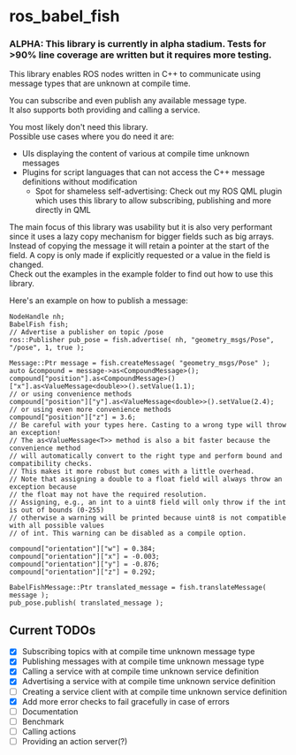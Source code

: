 # ros_babel_fish

### ALPHA: This library is currently in alpha stadium. Tests for >90% line coverage are written but it requires more testing.

This library enables ROS nodes written in C++ to communicate using message types that are unknown at compile time.

You can subscribe and even publish any available message type.  
It also supports both providing and calling a service.

You most likely don't need this library.  
Possible use cases where you do need it are:
* UIs displaying the content of various at compile time unknown messages
* Plugins for script languages that can not access the C++ message definitions without modification
  * Spot for shameless self-advertising: Check out my ROS QML plugin which uses this library to allow subscribing, publishing and more directly in QML 

The main focus of this library was usability but it is also very performant since it uses a lazy copy mechanism for bigger fields such as big arrays.  
Instead of copying the message it will retain a pointer at the start of the field. A copy is only made if explicitly requested or a value in the
field is changed.  
Check out the examples in the example folder to find out how to use this library.

Here's an example on how to publish a message:

```
NodeHandle nh;
BabelFish fish;
// Advertise a publisher on topic /pose
ros::Publisher pub_pose = fish.advertise( nh, "geometry_msgs/Pose", "/pose", 1, true );

Message::Ptr message = fish.createMessage( "geometry_msgs/Pose" );
auto &compound = message->as<CompoundMessage>();
compound["position"].as<CompoundMessage>()["x"].as<ValueMessage<double>>().setValue(1.1);
// or using convenience methods
compound["position"]["y"].as<ValueMessage<double>>().setValue(2.4);
// or using even more convenience methods
compound["position"]["z"] = 3.6;
// Be careful with your types here. Casting to a wrong type will throw an exception!
// The as<ValueMessage<T>> method is also a bit faster because the convenience method
// will automatically convert to the right type and perform bound and compatibility checks.
// This makes it more robust but comes with a little overhead.
// Note that assigning a double to a float field will always throw an exception because
// the float may not have the required resolution.
// Assigning, e.g., an int to a uint8 field will only throw if the int is out of bounds (0-255)
// otherwise a warning will be printed because uint8 is not compatible with all possible values
// of int. This warning can be disabled as a compile option. 

compound["orientation"]["w"] = 0.384;
compound["orientation"]["x"] = -0.003;
compound["orientation"]["y"] = -0.876;
compound["orientation"]["z"] = 0.292;

BabelFishMessage::Ptr translated_message = fish.translateMessage( message );
pub_pose.publish( translated_message );
```

## Current TODOs

- [x] Subscribing topics with at compile time unknown message type
- [x] Publishing messages with at compile time unknown message type
- [x] Calling a service with at compile time unknown service definition
- [x] Advertising a service with at compile time unknown service definition
- [ ] Creating a service client with at compile time unknown service definition
- [x] Add more error checks to fail gracefully in case of errors
- [ ] Documentation
- [ ] Benchmark
- [ ] Calling actions
- [ ] Providing an action server(?)
